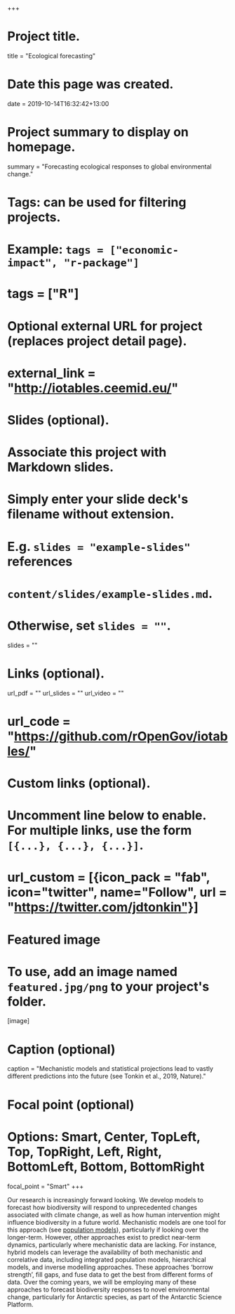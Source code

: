 +++
# Project title.
title = "Ecological forecasting"

# Date this page was created.
date = 2019-10-14T16:32:42+13:00

# Project summary to display on homepage.
summary = "Forecasting ecological responses to global environmental change."

# Tags: can be used for filtering projects.
# Example: `tags = ["economic-impact", "r-package"]`
# tags = ["R"]

# Optional external URL for project (replaces project detail page).
# external_link = "http://iotables.ceemid.eu/"

# Slides (optional).
#   Associate this project with Markdown slides.
#   Simply enter your slide deck's filename without extension.
#   E.g. `slides = "example-slides"` references 
#   `content/slides/example-slides.md`.
#   Otherwise, set `slides = ""`.
slides = ""

# Links (optional).
url_pdf = ""
url_slides = ""
url_video = ""
# url_code = "https://github.com/rOpenGov/iotables/"

# Custom links (optional).
#   Uncomment line below to enable. For multiple links, use the form `[{...}, {...}, {...}]`.
# url_custom = [{icon_pack = "fab", icon="twitter", name="Follow", url = "https://twitter.com/jdtonkin"}]

# Featured image
# To use, add an image named `featured.jpg/png` to your project's folder. 
[image]
  # Caption (optional)
  caption = "Mechanistic models and statistical projections lead to vastly different predictions into the future (see Tonkin et al., 2019, Nature)."
  
  # Focal point (optional)
  # Options: Smart, Center, TopLeft, Top, TopRight, Left, Right, BottomLeft, Bottom, BottomRight
  focal_point = "Smart"
+++

Our research is increasingly forward looking. We develop models to forecast how biodiversity will respond to unprecedented changes associated with climate change, as well as how human intervention might influence biodiversity in a future world. Mechanistic models are one tool for this approach (see [population models](/project/pop-models)), particularly if looking over the longer-term. However, other approaches exist to predict near-term dynamics, particularly where mechanistic data are lacking. For instance, hybrid models can leverage the availability of both mechanistic and correlative data, including integrated population models, hierarchical models, and inverse modelling approaches. These approaches ‘borrow strength’, fill gaps, and fuse data to get the best from different forms of data. Over the coming years, we will be employing many of these approaches to forecast biodiversity responses to novel environmental change, particularly for Antarctic species, as part of the Antarctic Science Platform. 

